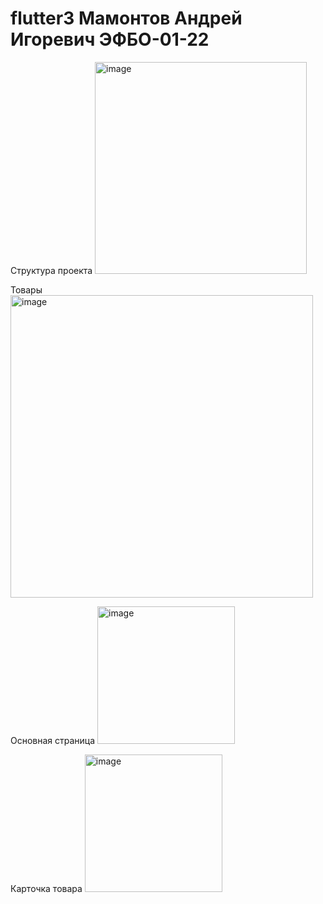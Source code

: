 # flutter3 Мамонтов Андрей Игоревич ЭФБО-01-22

Структура проекта
<img width="339" alt="image" src="https://github.com/user-attachments/assets/4fe7a75a-48d2-4449-a193-58810fbaecdf">

Товары
<img width="484" alt="image" src="https://github.com/user-attachments/assets/3383e2ad-9ffc-4f86-9654-2d0b24d1e3e6">

Основная страница
<img width="220" alt="image" src="https://github.com/user-attachments/assets/6d52d282-b03b-49b3-86e4-622b388fbb48">

Карточка товара
<img width="220" alt="image" src="https://github.com/user-attachments/assets/11c66eb3-5c20-4db6-95eb-3d079bfc2d5d">
